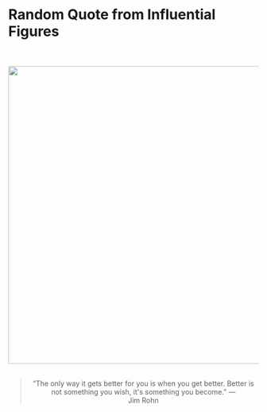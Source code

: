 # Random Quote from Influential Figures

<div align="center">
  <br>
  <br>
  <a href="https://en.wikipedia.org/wiki/Jim_Rohn" title="Jim Rohn - Wikipedia"><img src="https://upload.wikimedia.org/wikipedia/commons/9/9d/Jim_rohn.jpg" width="600px"></a>
  <br>
  <br>
  <blockquote>&ldquo;The only way it gets better for you is when you get better. Better is not something you wish, it's something you become.&rdquo; &mdash; <footer>Jim Rohn</footer></blockquote>
</div>
  